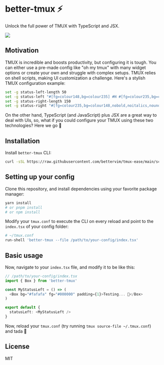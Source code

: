 # better-tmux ⚡
Unlock the full power of TMUX with TypeScript and JSX.

<image src="./assets/preview.png" />

## Motivation
TMUX is incredible and boosts productivity, but configuring it is tough. You can either use a pre-made config like "oh my tmux" with many widget options or create your own and struggle with complex setups. TMUX relies on shell scripts, making UI customization a challenge. Here's a stylish TMUX configuration example:

```sh
set -g status-left-length 50
set -g status-left "#[fg=colour148,bg=colour235] #H #[fg=colour235,bg=colour148,nobold,noitalics,nounderscore]"
set -g status-right-length 150
set -g status-right "#[fg=colour235,bg=colour148,nobold,noitalics,nounderscore]#[fg=colour148,bg=colour235] %Y-%m-%d #[fg=colour148,bg=colour235,nobold,noitalics,nounderscore]#[fg=colour235,bg=colour136] %H:%M:%S #[fg=colour235,bg=colour136,nobold,noitalics,nounderscore]#[fg=colour136,bg=colour235] Session: #S "
```

On the other hand, TypeScript (and JavaScript) plus JSX are a great way to deal with UIs, so, what if you could configure your TMUX using these two technologies? Here we go 🏃

## Installation
Install `better-tmux` CLI:
```sh
curl -sSL https://raw.githubusercontent.com/bettervim/tmux-ease/main/scripts/install.sh | bash
```

## Setting up your config
Clone this repository, and install dependencies using your favorite package manager:

```sh
yarn install
# or pnpm install
# or npm install
```

Modify your `tmux.conf` to execute the CLI on every reload and point to the `index.tsx` of your config folder:
```sh
# ~/tmux.conf
run-shell 'better-tmux --file /path/to/your-config/index.tsx'
```

## Basic usage
Now, navigate to your `index.tsx` file, and modify it to be like this:

```typescript
// /path/to/your-config/index.tsx
import { Box } from 'better-tmux'

const MyStatusLeft = () => (
  <Box bg="#fafafa" fg="#000000" padding={1}>Testing... 🚀</Box>
)

export default {
  statusLeft: <MyStatusLeft />
}
```

Now, reload your `tmux.conf` (try running `tmux source-file ~/.tmux.conf`) and tada 🎉

## License
MIT
